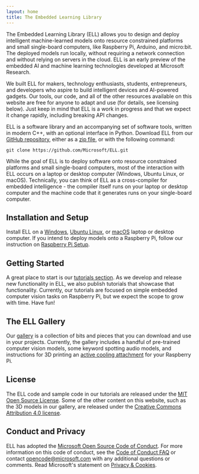 ```yaml
---
layout: home
title: The Embedded Learning Library
---
```


The Embedded Learning Library (ELL) allows you to design and deploy intelligent machine-learned models onto resource constrained platforms and small single-board computers, like Raspberry Pi, Arduino, and micro:bit. The deployed models run locally, without requiring a network connection and without relying on servers in the cloud. ELL is an early preview of the embedded AI and machine learning technologies developed at Microsoft Research.

We built ELL for makers, technology enthusiasts, students, entrepreneurs, and developers who aspire to build intelligent devices and AI-powered gadgets. Our tools, our code, and all of the other resources available on this website are free for anyone to adapt and use (for details, see licensing below). Just keep in mind that ELL is a work in progress and that we expect it change rapidly, including breaking API changes.

ELL is a software library and an accompanying set of software tools, written in modern C++, with an optional interface in Python. Download ELL from our [GitHub repository](https://github.com/Microsoft/ELL), either as a [zip file](https://github.com/Microsoft/ELL/archive/master.zip), or with the following command:

```shell
git clone https://github.com/Microsoft/ELL.git
```

While the goal of ELL is to deploy software onto resource constrained platforms and small single-board computers, most of the interaction with ELL occurs on a laptop or desktop computer (Windows, Ubuntu Linux, or macOS). Technically, you can think of ELL as a cross-compiler for embedded intelligence - the compiler itself runs on your laptop or desktop computer and the machine code that it generates runs on your single-board computer.

## Installation and Setup
Install ELL on a
[Windows](https://github.com/Microsoft/ELL/blob/master/INSTALL-Windows.md), [Ubuntu Linux](https://github.com/Microsoft/ELL/blob/master/INSTALL-Ubuntu.md), or [macOS](https://github.com/Microsoft/ELL/blob/master/INSTALL-Mac.md)
laptop or desktop computer. If you intend to deploy models onto a Raspberry Pi, follow our instruction on [Raspberry Pi Setup](/ELL/tutorials/Raspberry-Pi-setup).

## Getting Started
A great place to start is our [tutorials section](/ELL/tutorials). As we develop and release new functionality in ELL, we also publish tutorials that showcase that functionality. Currently, our tutorials are focused on simple embedded computer vision tasks on Raspberry Pi, but we expect the scope to grow with time. Have fun!

## The ELL Gallery
Our [gallery](/docs/gallery/index.md) is a collection of bits and pieces that you can download and use in your projects. Currently, the gallery includes a handful of pre-trained computer vision models, some keyword spotting audio models, and instructions for 3D printing an [active cooling attachment](/ELL/gallery/Raspberry-Pi-3-Fan-Mount) for your Raspberry Pi.

## License
The ELL code and sample code in our tutorials are released under the [MIT Open Source License](https://github.com/Microsoft/ELL/blob/master/LICENSE.txt). Some of the other content on this website, such as the 3D models in our gallery, are released under the [Creative Commons Attribution 4.0 license](https://creativecommons.org/licenses/by/4.0/).

## Conduct and Privacy
ELL has adopted the [Microsoft Open Source Code of Conduct](https://opensource.microsoft.com/codeofconduct/). For more information on this code of conduct, see the [Code of Conduct FAQ](https://opensource.microsoft.com/codeofconduct/faq/) or contact [opencode@microsoft.com](mailto:opencode@microsoft.com) with any additional questions or comments. Read Microsoft's statement on [Privacy & Cookies](https://privacy.microsoft.com/en-us/privacystatement/).
